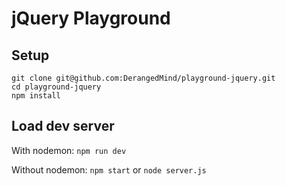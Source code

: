 # jQuery Playground

## Setup

```
git clone git@github.com:DerangedMind/playground-jquery.git
cd playground-jquery
npm install
```

## Load dev server

With nodemon: `npm run dev`

Without nodemon: `npm start` or `node server.js`
